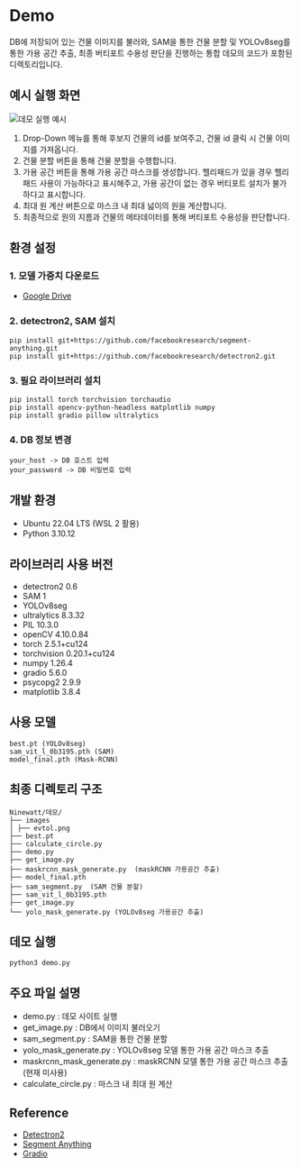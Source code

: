# Demo
DB에 저장되어 있는 건물 이미지를 불러와, SAM을 통한 건물 분할 및 YOLOv8seg를 통한 가용 공간 추출, 최종 버티포트 수용성 판단을 진행하는 통합 데모의 코드가 포함된 디렉토리입니다.

## 예시 실행 화면
![데모 실행 예시](../images/demo.gif)
1. Drop-Down 메뉴를 통해 후보지 건물의 id를 보여주고, 건물 id 클릭 시 건물 이미지를 가져옵니다.
2. 건물 분할 버튼을 통해 건물 분할을 수행합니다.
3. 가용 공간 버튼을 통해 가용 공간 마스크를 생성합니다. 헬리패드가 있을 경우 헬리패드 사용이 가능하다고 표시해주고, 가용 공간이 없는 경우 버티포트 설치가 불가하다고 표시합니다.
4. 최대 원 계산 버튼으로 마스크 내 최대 넓이의 원을 계산합니다.
5. 최종적으로 원의 지름과 건물의 메타데이터를 통해 버티포트 수용성을 판단합니다.

## 환경 설정
### 1. 모델 가중치 다운로드
- [Google Drive](https://drive.google.com/file/d/1fNrkIfhOnGlnAF9g11uj0PHbQ1rkxtxc/view?usp=drive_link)

### 2. detectron2, SAM 설치
```
pip install git+https://github.com/facebookresearch/segment-anything.git
pip install git+https://github.com/facebookresearch/detectron2.git
```

### 3. 필요 라이브러리 설치
```
pip install torch torchvision torchaudio
pip install opencv-python-headless matplotlib numpy
pip install gradio pillow ultralytics
```

### 4. DB 정보 변경
```
your_host -> DB 호스트 입력
your_password -> DB 비밀번호 입력
```

## 개발 환경
- Ubuntu 22.04 LTS (WSL 2 활용)
- Python 3.10.12

## 라이브러리 사용 버전
- detectron2 0.6
- SAM 1
- YOLOv8seg
- ultralytics 8.3.32
- PIL 10.3.0
- openCV 4.10.0.84
- torch 2.5.1+cu124
- torchvision 0.20.1+cu124
- numpy 1.26.4
- gradio 5.6.0
- psycopg2 2.9.9
- matplotlib 3.8.4

## 사용 모델
```
best.pt (YOLOv8seg)
sam_vit_l_0b3195.pth (SAM)
model_final.pth (Mask-RCNN)
```

## 최종 디렉토리 구조 
```
Ninewatt/데모/  
├── images  
│ ├── evtol.png  
├── best.pt    
├── calculate_circle.py  
├── demo.py  
├── get_image.py  
├── maskrcnn_mask_generate.py  (maskRCNN 가용공간 추출)
├── model_final.pth  
├── sam_segment.py  (SAM 건물 분할)
├── sam_vit_l_0b3195.pth  
├── get_image.py  
└── yolo_mask_generate.py (YOLOv8seg 가용공간 추출)
```

## 데모 실행
```
python3 demo.py
```

## 주요 파일 설명
- demo.py : 데모 사이트 실행
- get_image.py : DB에서 이미지 불러오기
- sam_segment.py : SAM을 통한 건물 분할
- yolo_mask_generate.py : YOLOv8seg 모델 통한 가용 공간 마스크 추출
- maskrcnn_mask_generate.py : maskRCNN 모델 통한 가용 공간 마스크 추출 (현재 미사용)
- calculate_circle.py : 마스크 내 최대 원 계산

## Reference
- [Detectron2](https://github.com/facebookresearch/detectron2)
- [Segment Anything](https://github.com/facebookresearch/segment-anything)
- [Gradio](https://www.gradio.app/)
